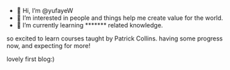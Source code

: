 - 👋 Hi, I’m @yufayeW
- 👀 I’m interested in people and things help me create value for the world.
- 🌱 I’m currently learning ******* related knowledge.

so excited to learn courses taught by Patrick Collins.
having some progress now, and expecting for more!

lovely first blog:)


<!---
yufayeW/yufayeW is a ✨ special ✨ repository because its `README.md` (this file) appears on your GitHub profile.
You can click the Preview link to take a look at your changes.
--->
